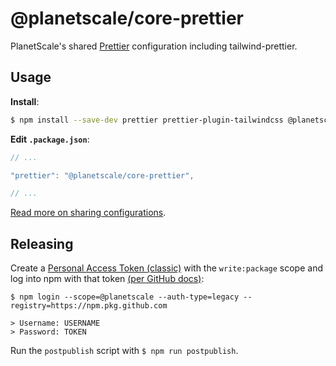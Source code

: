 # @planetscale/core-prettier

PlanetScale's shared [Prettier](https://prettier.io) configuration including tailwind-prettier.

## Usage

**Install**:

```sh
$ npm install --save-dev prettier prettier-plugin-tailwindcss @planetscale/core-prettier
```

**Edit `.package.json`**:

```javascript
// ...

"prettier": "@planetscale/core-prettier",

// ...

```

[Read more on sharing configurations](https://prettier.io/docs/en/configuration.html#sharing-configurations).

## Releasing

Create a [Personal Access Token (classic)](https://github.com/settings/tokens) with the `write:package` scope and log into npm with that token [(per GitHub docs)](https://docs.github.com/en/packages/working-with-a-github-packages-registry/working-with-the-npm-registry#authenticating-with-a-personal-access-token):

```shell
$ npm login --scope=@planetscale --auth-type=legacy --registry=https://npm.pkg.github.com

> Username: USERNAME
> Password: TOKEN
```

Run the `postpublish` script with `$ npm run postpublish`.
